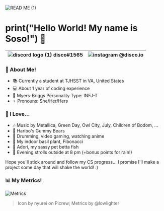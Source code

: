 ![READ ME (1)](https://user-images.githubusercontent.com/80224791/181582282-25eee161-3983-4ef9-af78-43715871d14b.png)
# **print("Hello World! My name is Soso!")** :wave: 


| ![discord logo (1)](https://user-images.githubusercontent.com/80224791/181578951-88f1920b-8d19-44bc-ba29-90346400b18a.png) disco#1565 | ![instagram](https://user-images.githubusercontent.com/80224791/181579545-c8ea1583-e8b5-4aec-8197-3dddb72ce599.png) @disco.io |
| -------------  | -------------  |

### :book: About Me!

- :books: Currently a student at TJHSST in VA, United States
- :computer: About 1 year of coding experience
- :brain: Myers-Briggs Personality Type: INFJ-T
- :female_sign: Pronouns: She/Her/Hers

### :sparkling_heart: I Love...

- :notes: Music by Metallica, Green Day, Owl City, July, Children of Bodom, ...
- :lollipop: Haribo's Gummy Bears
- :drum: Drumming, video gaming, watching anime
- :seedling: My indoor basil plant, Fibonacci
- :flags: Adori, my sassy pet betta fish
- :crescent_moon: Evening strolls outside at 8 pm (+bonus points for rain!)


Hope you'll stick around and follow my CS progress... I promise I'll make a project some day that will shake the world! :)

### :bar_chart: My Metrics!

![Metrics](https://metrics.lecoq.io/disco-io?template=classic&base.activity=0&base.repositories=0&pagespeed=1&languages=1&base.indepth=false&base.hireable=false&languages.limit=8&languages.threshold=0%25&languages.other=false&languages.colors=github&languages.sections=most-used&languages.indepth=false&languages.analysis.timeout=15&languages.categories=markup%2C%20programming&languages.recent.categories=markup%2C%20programming&languages.recent.load=300&languages.recent.days=14&pagespeed.url=.user.website&pagespeed.detailed=false&pagespeed.screenshot=false&pagespeed.pwa=false&config.timezone=America%2FNew_York)

> Icon by nyurei on Picrew; Metrics by @lowlighter
